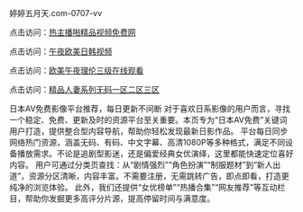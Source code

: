 婷婷五月天.com-0707-vv

点击访问：<a href="https://gfd-5xg.pages.dev/">热主播啪精品视频免费网</a>

点击访问：<a href="https://fdhf-454.pages.dev/">午夜欧美日韩视频</a>

点击访问：<a href="https://bered.pages.dev/">欧美午夜理伦三级在线观看</a>

点击访问：<a href="https://rtj-3zo.pages.dev/">精品人妻系列无码一区二区三区</a>

日本AV免费影像平台推荐，每日更新不间断 对于喜欢日系影像的用户而言，寻找一个稳定、免费、更新及时的资源平台至关重要。本页专为“日本AV免费”关键词用户打造，提供整合型内容导航，帮助你轻松发现最新日影作品。 平台每日同步网络热门资源，涵盖无码、有码、中文字幕、高清1080P等多种格式，满足不同设备播放需求。不论是追剧型影迷，还是偏爱经典女优演绎，这里都能快速定位喜好内容。 用户可通过分类页查找：从“剧情强烈”“角色扮演”“制服题材”到“新人出道”，资源分区清晰，内容丰富。不需要注册，无需跳转广告，即点即看，打造更纯净的浏览体验。 此外，我们还提供“女优榜单”“热播合集”“网友推荐”等互动栏目，帮助你发掘更多高评分片源，提高停留时间与满意度。

<span style="display:none;">[Canonical link](https://github.com/VVY20250707/VN02 ）</span>

